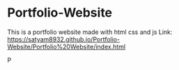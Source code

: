 # Portfolio-Website
This is a portfolio website made with html css and js
Link: https://satyam8932.github.io/Portfolio-Website/Portfolio%20Website/index.html

P
